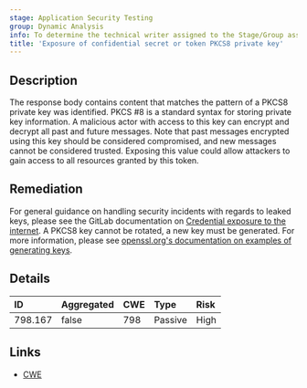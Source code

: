 ```yaml
---
stage: Application Security Testing
group: Dynamic Analysis
info: To determine the technical writer assigned to the Stage/Group associated with this page, see https://handbook.gitlab.com/handbook/product/ux/technical-writing/#assignments
title: 'Exposure of confidential secret or token PKCS8 private key'
---
```


## Description

The response body contains content that matches the pattern of a PKCS8 private key was identified. PKCS #8 is a standard syntax for storing private key information. A malicious actor with access to this key can encrypt and decrypt all past and future messages. Note that past messages encrypted using this key should be considered compromised, and new messages cannot be considered trusted.
Exposing this value could allow attackers to gain access to all resources granted by this token.

## Remediation

For general guidance on handling security incidents with regards to leaked keys, please see the GitLab documentation on [Credential exposure to the internet](../../../../../security/responding_to_security_incidents.md#credential-exposure-to-public-internet). A PKCS8 key cannot be rotated, a new key must be generated. For more information, please see [openssl.org's documentation on examples of generating keys](https://docs.openssl.org/3.4/man1/openssl-genpkey/#examples).

## Details

| ID      | Aggregated | CWE | Type | Risk |
|:--------|:-----------|:----|:-----|:-----|
| 798.167 | false | 798 | Passive | High |

## Links

- [CWE](https://cwe.mitre.org/data/definitions/798.html)
